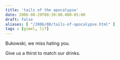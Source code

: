 ```yaml
---
title: 'tails of the apocalypse'
date: 2006-08-29T00:39:00.000-05:00
draft: false
aliases: [ "/2006/08/tails-of-apocalypse.html" ]
tags : [gimel, lif]
---
```


Bukowski, we miss hating you.  
  
Give us a thirst to match our drinks.